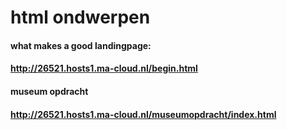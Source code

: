 # html ondwerpen

#### what makes a good landingpage:
#### http://26521.hosts1.ma-cloud.nl/begin.html

#### museum opdracht
#### http://26521.hosts1.ma-cloud.nl/museumopdracht/index.html